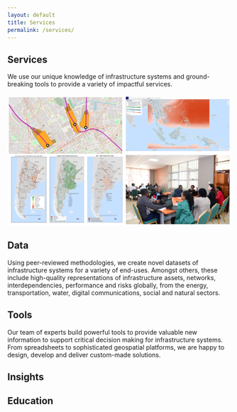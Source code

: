 ```yaml
---
layout: default
title: Services
permalink: /services/
---
```

## Services
We use our unique knowledge of infrastructure systems and ground-breaking tools to
provide a variety of impactful services.
<br>
<br>
<img src="/assets/img/services.png" alt="Example services">
<br>
## Data
Using peer-reviewed methodologies, we create novel datasets of infrastructure systems
for a variety of end-uses. Amongst others, these include high-quality representations
of infrastructure assets, networks, interdependencies, performance and risks globally,
from the energy, transportation, water, digital communications, social and natural
sectors.  

## Tools
Our team of experts build powerful tools to provide valuable new information to support
critical decision making for infrastructure systems. From spreadsheets to sophisticated
geospatial platforms, we are happy to design, develop and deliver custom-made solutions.

## Insights

## Education
